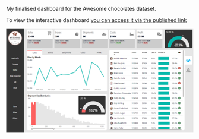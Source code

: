 My finalised dashboard for the Awesome chocolates dataset.

To view the interactive dashboard [you can access it via the published link](https://app.powerbi.com/groups/me/reports/40b46334-df5d-477f-bc90-f22cfc9c0f99/f27366bc9b50880a560d?experience=power-bi)

![Screenshot of dashboard](dashboard_screenshot.png)

